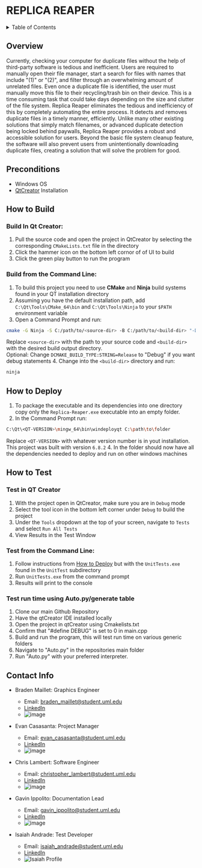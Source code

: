 # REPLICA REAPER

<details>
<summary>Table of Contents</summary>

- [REPLICA REAPER](#replica-reaper)
  - [Overview](#overview)
  - [Preconditions](#preconditions)
  - [How to Build](#how-to-build)
  - [How to Test](#how-to-test)
  - [Contact Info](#contact-info)

</details>

## Overview

Currently, checking your computer for duplicate files without the help of third-party software is
tedious and inefficient. Users are required to manually open their file manager, start a search
for files with names that include "(1)" or "(2)", and filter through an overwhelming amount of
unrelated files. Even once a duplicate file is identified, the user must manually move this file
to their recycling/trash bin on their device. This is a time consuming task that could take days
depending on the size and clutter of the file system.
Replica Reaper eliminates the tedious and inefficiency of this by completely automating the
entire process. It detects and removes duplicate files in a timely manner, efficiently. Unlike many
other existing solutions that simply match filenames, or advanced duplicate detection being locked
behind paywalls, Replica Reaper provides a robust and accessible solution for users. Beyond
the basic file system cleanup feature, the software will also prevent users from unintentionally
downloading duplicate files, creating a solution that will solve the problem for good.

## Preconditions

- Windows OS
- [QtCreator](https://www.qt.io/download-qt-installer-oss) Installation

## How to Build

### Build In Qt Creator:
1. Pull the source code and open the project in QtCreator by selecting the corresponding `CMakeLists.txt` file in the directory
2. Click the hammer icon on the bottom left cornor of of UI to build
3. Click the green play button to run the program

### Build from the Command Line:
1. To build this project you need to use **CMake** and **Ninja** build systems found in your QT installation directory
2. Assuming you have the default installation path, add `C:\Qt\Tools\CMake_64\bin` and `C:\Qt\Tools\Ninja` to your `$PATH` environment variable
3. Open a Command Prompt and run:
```sh
cmake -G Ninja -S C:/path/to/<source-dir> -B C:/path/to/<build-dir> "-DCMAKE_BUILD_TYPE:STRING=Release"
```
Replace `<source-dir>` with the path to your source code and `<build-dir>` with the desired build output directory.<br>
Optional: Change `DCMAKE_BUILD_TYPE:STRING=Release` to "Debug" if you want debug statements
4. Change into the `<build-dir>` directory and run:
```sh
ninja
```
## How to Deploy
1. To package the executable and its dependencies into one directory copy only the `Replica-Reaper.exe` executable into an empty folder.
2. In the Command Prompt run:
```sh
C:\Qt\<QT-VERSION>\mingw_64\bin\windeployqt C:\path\to\folder
```
Replace `<QT-VERSION>` with whatever version number is in yout installation. This project was built with version `6.8.2`
4. In the folder should now have all the dependencies needed to deploy and run on other windows machines

## How to Test
### Test in QT Creator
1. With the project open in QtCreator, make sure you are in `Debug` mode
2. Select the tool icon in the bottom left corner under `Debug` to build the project
3. Under the `Tools` dropdown at the top of your screen, navigate to `Tests` and select `Run All Tests`
4. View Results in the Test Window

### Test from the Command Line:
1. Follow instructions from [How to Deploy](#how-to-deploy) but with the `UnitTests.exe` found in the `UnitTest` subdirectory
2. Run `UnitTests.exe` from the command prompt
3. Results will print to the console 

### Test run time using Auto.py/generate table
1. Clone our main Github Repository
2. Have the qtCreator IDE installed locally
3. Open the project in qtCreator using Cmakelists.txt
4. Confirm that "#define DEBUG" is set to 0 in main.cpp
5. Build and run the program, this will test run time
    on various generic folders
6. Navigate to "Auto.py" in the repositories main folder
7. Run "Auto.py" with your preferred interpreter.

## Contact Info

- Braden Maillet: Graphics Engineer
  - Email: braden_maillet@student.uml.edu
  - [LinkedIn](https://www.linkedin.com)
  - ![image](/images/team_members/)

- Evan Casasanta: Project Manager
  - Email: evan_casasanta@student.uml.edu
  - [LinkedIn](https://www.linkedin.com)
  - ![image](/images/team_members/)

- Chris Lambert: Software Engineer
  - Email: christopher_lambert@student.uml.edu
  - [LinkedIn](https://www.linkedin.com)
  - ![image](/images/team_members/)

- Gavin Ippolito: Documentation Lead
  - Email: gavin_ippolito@student.uml.edu
  - [LinkedIn](https://www.linkedin.com)
  - ![image](/images/team_members/)

- Isaiah Andrade: Test Developer
  - Email: isaiah_andrade@student.uml.edu
  - [LinkedIn](https://www.linkedin.com/in/isaiah-andrade/)
  - ![Isaiah Profile](/images/team_members/isaiah_andrade.jpg)
